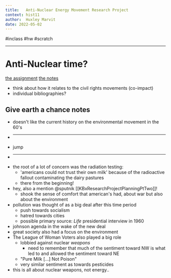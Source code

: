 ```yaml
---
title:   Anti-Nuclear Energy Movement Research Project 
context: hist11
author:  Huxley Marvit
date: 2022-05-02
---
```


 #inclass #hw #scratch

***

# Anti-Nuclear time?
[the assignment](https://nuevaschool.instructure.com/courses/3932/assignments/69996)
[the notes](https://docs.google.com/document/d/1Czk9LrBvMLMT8-CVW6TeU7XZatdUbuQgjI51ZGs2_UI/edit)

- think about how it relates to the civil rights movements (co-impact)
- individual bibliographies?

## Give earth a chance notes

- doesn't like the current history on the environmental movement in the 60's
- *** 
- jump 
- ***
- the root of a lot of concern was the radiation testing:
	- 'americans could not trust their own milk' because of the radioactive fallout contaminating the dairy pastures
	- there from the beginning!
- hey, also a mention @sputnik [[KBxResearchProjectPlanningPtTwo]]!
	- shook the sense of comfort that american's had, about war but also about the environment
- pollution was thought of as a big deal after this time period
	- push towards socialism 
	- hatred towards cities
	- possible primary source: *Life* presidential interview in 1960
- johnson agenda in the wake of the new deal
- great society also had a focus on the environment 
- The League of Woman Voters also played a big role
	- lobbied against nuclear *weapons*
		- need to remember that much of the sentiment toward NW is what led to and allowed the sentiment toward NE
	- "Pure Milk [...] Not Poison"
	- very similar sentiment as towards pesticides
- this is all about nuclear weapons, not energy..	


























